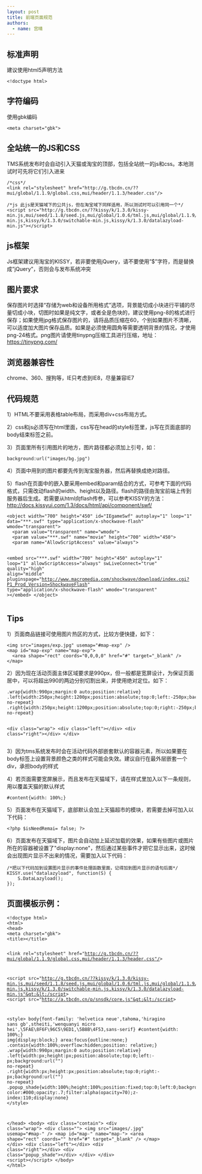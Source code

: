 ```yaml
---
layout: post
title: 前端页面规范
authors:
  - name: 宫晴
---
```




## 标准声明
<p>建议使用html5声明方法 </p>
<div class="highlight">
  <pre><code>&lt;!doctype html&gt;</code></pre>
</div>

## 字符编码
<p>使用gbk编码</p>
<div class="highlight">
  <pre><code>&lt;meta charset="gbk"&gt;</code></pre>
</div>

## 全站统一的JS和CSS
<p>TMS系统发布时会自动引入天猫或淘宝的顶部，包括全站统一的js和css。本地测试时可先将它们引入进来</p>
<div class="highlight">
  <pre><code>/*css*/
&lt;link rel="stylesheet" href="http://g.tbcdn.cn/??mui/global/1.1.9/global.css,mui/header/1.1.3/header.css"/&gt;</code></pre>
</div>
<div class="highlight">
  <pre><code>/*js 此js是天猫域下的公共js，但在淘宝域下同样适用，所以测试时可以引用同一个*/
&lt;script src="http://g.tbcdn.cn/??kissy/k/1.3.0/kissy-min.js,mui/seed/1.1.8/seed.js,mui/global/1.0.6/tml.js,mui/global/1.1.9/global.js,mui/header/1.1.9/header.js,kissy/k/1.3.0/suggest-min.js,kissy/k/1.3.0/switchable-min.js,kissy/k/1.3.0/datalazyload-min.js"&gt;&lt;/script&gt;</code></pre>
</div>

## js框架
<p>Js框架建议用淘宝的KISSY，若非要使用jQuery，请不要使用”$”字符，而是替换成”jQuery”，否则会与发布系统冲突</p>

## 图片要求
<p>保存图片时选择“存储为web和设备所用格式”选项，背景能切成小块进行平铺的尽量切成小块，切图时如果是纯文字，或者全是色块的，建议使用png-8的格式进行保存；如果使用jpg格式保存图片的，请将品质压缩在60，个别如果图片不清晰，可以适度加大图片保存品质。如果是必须使用圆角等需要透明背景的情况，才使用png-24格式。png图片请使用tinypng压缩工具进行压缩，地址：<a href="#">https://tinypng.com/</a></p>

## 浏览器兼容性
<p>chrome、360、搜狗等，IE只考虑到IE8，尽量兼容IE7</p>

## 代码规范
<p>1）HTML不要采用表格table布局，而采用div+css布局方式。</p>
<p>2）css和js必须写在html里面，css写在head的style标签里，js写在页面底部的body结束标签之前。</p>
<p>3）页面里所有引用图片的地方，图片路径都必须加上引号，如：
  <div class="highlight">
    <pre><code>background:url("images/bg.jpg")</code></pre>
  </div>
</p>
<p>4）页面中用到的图片都要先传到淘宝服务器，然后再替换成绝对路径。</p>
<p>5）flash在页面中的嵌入要采用embed和param结合的方式，可参考下面的代码格式，只需改动flash的width、height以及路径。flash的路径由淘宝前端上传到服务器后生成。若需要从html向flash传参，可以参考KISSY的方法：<a href="http://docs.kissyui.com/1.3/docs/html/api/component/swf/">http://docs.kissyui.com/1.3/docs/html/api/component/swf/</a>
<div class="highlight">
  <pre><code>&lt;object width="700" height="450" id="IEgameSwf" autoplay="1" loop="1" data="***.swf" type="application/x-shockwave-flash" wmode="transparent"&gt;
  &lt;param value="transparent" name="wmode"&gt;
  &lt;param value="***.swf" name="movie" height="700" width="450"&gt;
  &lt;param name="AllowScriptAccess" value="always"&gt;

  &lt;embed src="***.swf" width="700" height="450" autoplay="1" loop="1" allowScriptAccess="always" swLiveConnect="true" quality="high" align="middle" pluginspage="http://www.macromedia.com/shockwave/download/index.cgi?P1_Prod_Version=ShockwaveFlash" type="application/x-shockwave-flash" wmode="transparent" &gt;&lt;/embed&gt;
&lt;/object&gt;</code></pre>
</div>
</p>

## Tips
<p>1）页面商品链接可使用图片热区的方式，比较方便快捷，如下：
<div class="highlight">
  <pre><code>&lt;img src="images/exp.jpg" usemap="#map-exp" /&gt;
&lt;map id="map-exp" name="map-exp"&gt;
  &lt;area shape="rect" coords="0,0,0,0" href="#" target="_blank" /&gt;
&lt;/map&gt;</code></pre>
</div>
</p>
<p>2）因为现在活动页面主体区域要求是990px，但一般都是宽屏设计，为保证页面居中，可以将超出990的两边分别切割出来，并使用绝对定位。如下：
<div class="highlight">
<pre><code>.wrap{width:990px;margin:0 auto;position:relative}
.left{width:250px;height:1200px;position:absolute;top:0;left:-250px;background:url("images/left.jpg") no-repeat}
.right{width:250px;height:1200px;position:absolute;top:0;right:-250px;background:url("images/right.jpg") no-repeat}

&lt;div class="wrap"&gt;
  &lt;div class="left"&gt;&lt;/div&gt;
  &lt;div class="right"&gt;&lt;/div&gt;
&lt;/div&gt;</code></pre>
</div>
</p>
<p>3）因为tms系统发布时会在活动代码外部嵌套默认的容器元素，所以如果要在body标签上设置背景颜色之类的样式可能会失效。建议自行在最外层嵌套一个div，承担body的样式</p>
<p>4）若页面需要宽屏展示，而且发布在天猫域下，请在样式里加入以下一条规则，用以覆盖天猫的默认样式
<div class="highlight">
  <pre><code>#content{width: 100%;}</code></pre>
</div>
</p>
<p>5）页面发布在天猫域下，底部默认会加上天猫超市的模块，若需要去掉可加入以下代码：
  <pre><code>&lt;?php $isNeedRemai= false; ?&gt;</code></pre>
</p>
<p>6）页面发布在天猫域下，图片会自动加上延迟加载的效果，如果有些图片或图片所在的容器被设置了"display:none"，然后通过某些事件才把它显示出来，这时候会出现图片显示不出来的情况，需要加入以下代码：
<div class="highlight">
  <pre><code>/*把以下代码加到设置图片显示的事件处理函数里面，记得加到图片显示的语句后面*/
KISSY.use("datalazyload", function(S) {
    S.DataLazyload();
});</code></pre>
</div>
</p>
    
## 页面模板示例：
<div class="highlight">
<pre><code>&lt;!doctype html&gt;
&lt;html&gt;
&lt;head&gt;
&lt;meta charset="gbk"&gt;
&lt;title&gt;&lt;/title&gt;

&lt;link rel="stylesheet" href="http://g.tbcdn.cn/??mui/global/1.1.9/global.css,mui/header/1.1.3/header.css"/&gt;

&lt;script src="http://g.tbcdn.cn/??kissy/k/1.3.0/kissy-min.js,mui/seed/1.1.8/seed.js,mui/global/1.0.6/tml.js,mui/global/1.1.9/global.js,mui/header/1.1.9/header.js,kissy/k/1.3.0/suggest-min.js,kissy/k/1.3.0/switchable-min.js,kissy/k/1.3.0/datalazyload-min.js"&gt;&lt;/script&gt; 
&lt;script src="http://a.tbcdn.cn/p/snsdk/core.js"&gt;&lt;/script&gt;

&lt;style&gt;
body{font-family: 'helvetica neue',tahoma,'hiragino sans gb',stheiti,'wenquanyi micro hei',\5FAE\8F6F\96C5\9ED1,\5B8B\4F53,sans-serif}
#content{width: 100%;}
img{display:block;}
area:focus{outline:none;}
.contain{width:100%;overflow:hidden;position: relative;}
.wrap{width:990px;margin:0 auto;position:relative}
.left{width:px;height:px;position:absolute;top:0;left:-px;background:url("") no-repeat}
.right{width:px;height:px;position:absolute;top:0;right:-px;background:url("") no-repeat}
.popup_shade{width:100%;height:100%;position:fixed;top:0;left:0;background-color:#000;opacity:.7;filter:alpha(opacity=70);z-index:110;display:none}
&lt;/style&gt;

&lt;/head&gt;
&lt;body&gt;
  &lt;div class="contain"&gt;
    &lt;div class="wrap"&gt;
      &lt;div class=""&gt; 
        &lt;img src="images/.jpg" usemap="#map-" /&gt;
        &lt;map id="map-" name="map-"&gt;
          &lt;area shape="rect" coords="" href="#" target="_blank" /&gt;
        &lt;/map&gt;
      &lt;/div&gt; 
      &lt;div class="left"&gt;&lt;/div&gt;
      &lt;div class="right"&gt;&lt;/div&gt;
      &lt;div class="popup_shade"&gt;&lt;/div&gt;
    &lt;/div&gt;
  &lt;/div&gt;
  &lt;script&gt;&lt;/script&gt;
&lt;/body&gt;
&lt;/html&gt;</code></pre>
</div>
